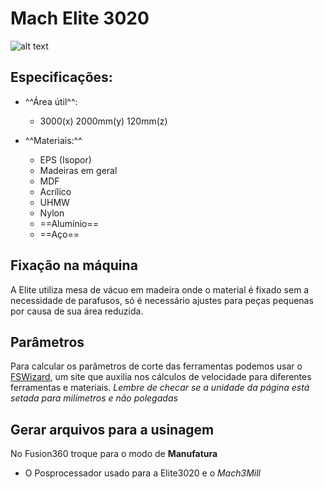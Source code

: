 # Mach Elite 3020

![alt text][img_elite]

## Especificações:

- ^^Área útil^^:
    - 3000(x) 2000mm(y) 120mm(z)

- ^^Materiais:^^
    - EPS (Isopor)
    - Madeiras em geral
    - MDF
    - Acrílico
    - UHMW
    - Nylon
    - ==Alumínio==
    - ==Aço==
    
## Fixação na máquina

A Elite utiliza mesa de vácuo em madeira onde o material é fixado sem a necessidade de parafusos, só é necessário ajustes para peças pequenas por causa de sua área reduzida.

## Parâmetros

Para calcular os parâmetros de corte das ferramentas podemos usar o [FSWizard][fswizard], um site que auxilia nos cálculos de velocidade para diferentes ferramentas e materiais.
*Lembre de checar se a unidade da página está setada para milímetros e não polegadas*

## Gerar arquivos para a usinagem

No Fusion360 troque para o modo de **Manufatura**

* O Posprocessador usado para a Elite3020 e o *Mach3Mill*


<!------------------------------>
<!-- Links de imagens/atalhos -->
<!------------------------------>
[fswizard]:https://app.fswizard.com
[img_elite]:https://www.insper.edu.br/wp-content/uploads/2021/06/Elite3020.jpg "Mach Elite 3020"
